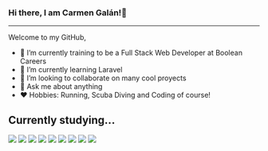 ### Hi there, I am Carmen Galán!👋 

<hr>

Welcome to my GitHub, 

- 🔭 I’m currently training to be a Full Stack Web Developer at Boolean Careers
- 🌱 I’m currently learning Laravel
- 👯 I’m looking to collaborate on many cool proyects
- 💬 Ask me about anything
- ❤  Hobbies: Running, Scuba Diving and Coding of course!

## Currently studying...
<img src="https://img.shields.io/badge/HTML5-E34F26?style=for-the-badge&logo=html5&logoColor=white">  <img src="https://img.shields.io/badge/CSS3-1572B6?style=for-the-badge&logo=css3&logoColor=white">  <img src="https://img.shields.io/badge/Bootstrap-563D7C?style=for-the-badge&logo=bootstrap&logoColor=white">  <img src="https://img.shields.io/badge/Sass-CC6699?style=for-the-badge&logo=sass&logoColor=white">  <img src="https://img.shields.io/badge/JavaScript-F7DF1E?style=for-the-badge&logo=javascript&logoColor=black">  <img src="https://img.shields.io/badge/Vue.js-35495E?style=for-the-badge&logo=vue-dot-js&logoColor=4FC08D">  <img src="https://img.shields.io/badge/PHP-777BB4?style=for-the-badge&logo=php&logoColor=white">  <img src="https://img.shields.io/badge/Laravel-FF2D20?style=for-the-badge&logo=laravel&logoColor=white">  <img src="https://img.shields.io/badge/MySQL-00000F?style=for-the-badge&logo=mysql&logoColor=white">
